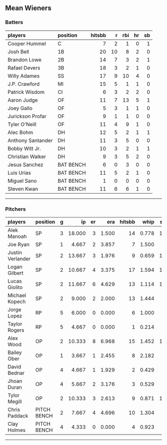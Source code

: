 ## Mean Wieners

### Batters

 
|players           |position  | hitsbb|  r| rbi| hr| sb| 
|:-----------------|:---------|------:|--:|---:|--:|--:| 
|Cooper Hummel     |C         |      7|  2|   1|  0|  1| 
|Josh Bell         |1B        |     20| 10|   8|  2|  0| 
|Brandon Lowe      |2B        |     14|  7|   3|  2|  1| 
|Rafael Devers     |3B        |     18|  3|   2|  1|  0| 
|Willy Adames      |SS        |     17|  9|  10|  4|  0| 
|J.P. Crawford     |MI        |     15|  5|   1|  1|  0| 
|Patrick Wisdom    |CI        |      6|  3|   2|  2|  0| 
|Aaron Judge       |OF        |     11|  7|  13|  5|  1| 
|Joey Gallo        |OF        |      5|  3|   1|  1|  0| 
|Jurickson Profar  |OF        |      9|  1|   1|  0|  0| 
|Tyler O'Neill     |OF        |     11|  4|   9|  1|  0| 
|Alec Bohm         |DH        |     12|  5|   2|  1|  1| 
|Anthony Santander |DH        |     11|  3|   5|  0|  0| 
|Bobby Witt Jr.    |DH        |     10|  3|   2|  1|  1| 
|Christian Walker  |DH        |      9|  3|   5|  2|  0| 
|Jesus Sanchez     |BAT BENCH |      6|  0|   3|  0|  0| 
|Luis Urias        |BAT BENCH |     11|  5|   2|  1|  0| 
|Miguel Sano       |BAT BENCH |      1|  0|   0|  0|  0| 
|Steven Kwan       |BAT BENCH |     11|  6|   6|  1|  0| 


* * *

### Pitchers

 
|players          |position    |  g|     ip| er|   era| hitsbb|  whip| so|  w| sv| 
|:----------------|:-----------|--:|------:|--:|-----:|------:|-----:|--:|--:|--:| 
|Alek Manoah      |SP          |  3| 18.000|  3| 1.500|     14| 0.778| 17|  1|  0| 
|Joe Ryan         |SP          |  1|  4.667|  2| 3.857|      7| 1.500|  3|  0|  0| 
|Justin Verlander |SP          |  2| 13.667|  3| 1.976|      9| 0.659| 11|  2|  0| 
|Logan Gilbert    |SP          |  2| 10.667|  4| 3.375|     17| 1.594| 11|  1|  0| 
|Lucas Giolito    |SP          |  2| 11.667|  6| 4.629|     13| 1.114| 17|  1|  0| 
|Michael Kopech   |SP          |  2|  9.000|  2| 2.000|     13| 1.444|  8|  0|  0| 
|Jorge Lopez      |RP          |  5|  6.000|  0| 0.000|      6| 1.000|  2|  2|  0| 
|Taylor Rogers    |RP          |  5|  4.667|  0| 0.000|      1| 0.214|  5|  0|  5| 
|Alex Wood        |OP          |  2| 10.333|  8| 6.968|     15| 1.452| 10|  0|  0| 
|Bailey Ober      |OP          |  1|  3.667|  1| 2.455|      8| 2.182|  3|  0|  0| 
|David Bednar     |OP          |  4|  4.667|  1| 1.929|      2| 0.429|  8|  0|  2| 
|Jhoan Duran      |OP          |  4|  5.667|  2| 3.176|      3| 0.529|  9|  0|  2| 
|Tylor Megill     |OP          |  2| 10.333|  3| 2.613|      9| 0.871| 14|  1|  0| 
|Chris Paddack    |PITCH BENCH |  2|  7.667|  4| 4.696|     10| 1.304|  7|  1|  0| 
|Clay Holmes      |PITCH BENCH |  4|  4.333|  0| 0.000|      4| 0.923|  4|  2|  0| 


* * *


